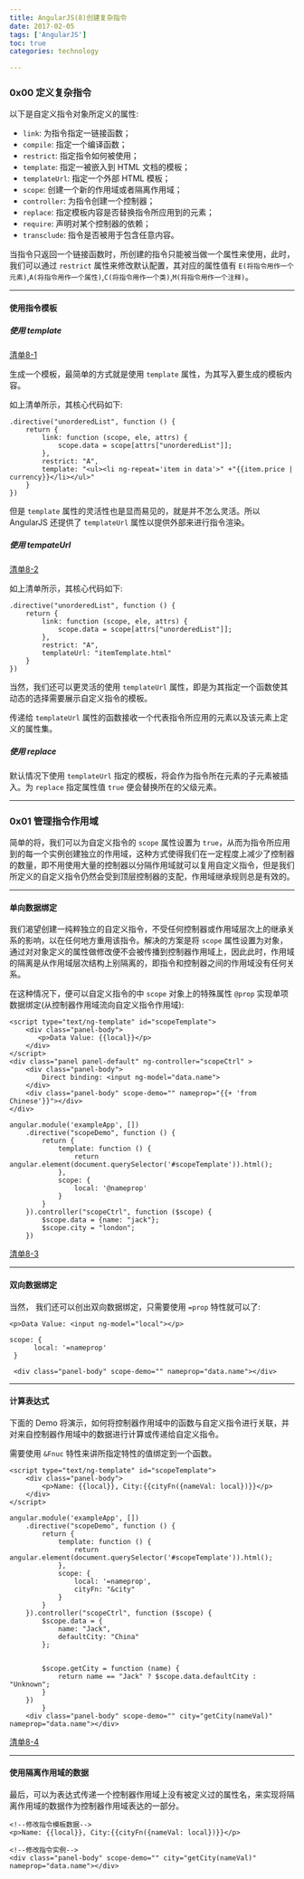 ```yaml
---
title: AngularJS(8)创建复杂指令  
date: 2017-02-05  
tags: ['AngularJS']
toc: true
categories: technology

---
```

### 0x00 定义复杂指令
以下是自定义指令对象所定义的属性:

* `link`: 为指令指定一链接函数；
* `compile`: 指定一个编译函数；
* `restrict`: 指定指令如何被使用；
* `template`: 指定一被嵌入到 HTML 文档的模板；
* `templateUrl`: 指定一个外部 HTML 模板；
* `scope`: 创建一个新的作用域或者隔离作用域；
* `controller`: 为指令创建一个控制器；
* `replace`: 指定模板内容是否替换指令所应用到的元素；
* `require`: 声明对某个控制器的依赖；
* `transclude`: 指令是否被用于包含任意内容。

当指令只返回一个链接函数时，所创建的指令只能被当做一个属性来使用，此时，我们可以通过 `restrict` 属性来修改默认配置，其对应的属性值有 `E(将指令用作一个元素)`,`A(将指令用作一个属性)`,`C(将指令用作一个类)`,`M(将指令用作一个注释)`。

---
#### 使用指令模板

##### 使用 template

[清单8-1](https://github.com/onejustone/SimpleAngularDemo/blob/master/src/AngularJS%E5%9F%BA%E7%A1%80/AngularJS(8)%E5%88%9B%E5%BB%BA%E5%A4%8D%E6%9D%82%E6%8C%87%E4%BB%A4/%E6%B8%85%E5%8D%958-1.html)

生成一个模板，最简单的方式就是使用 `template` 属性，为其写入要生成的模板内容。

如上清单所示，其核心代码如下:

```
.directive("unorderedList", function () {
	return {
		link: function (scope, ele, attrs) {
			scope.data = scope[attrs["unorderedList"]];
		},
		restrict: "A",
		template: "<ul><li ng-repeat='item in data'>" +"{{item.price | currency}}</li></ul>"
	}
})
```

但是 `template` 属性的灵活性也是显而易见的，就是并不怎么灵活。所以 AngularJS 还提供了 `templateUrl` 属性以提供外部来进行指令渲染。

##### 使用 tempateUrl

[清单8-2](https://github.com/onejustone/SimpleAngularDemo/blob/master/src/AngularJS%E5%9F%BA%E7%A1%80/AngularJS(8)%E5%88%9B%E5%BB%BA%E5%A4%8D%E6%9D%82%E6%8C%87%E4%BB%A4/%E6%B8%85%E5%8D%958-2.html)

如上清单所示，其核心代码如下:

```
.directive("unorderedList", function () {
    return {
        link: function (scope, ele, attrs) {
            scope.data = scope[attrs["unorderedList"]];
        },
        restrict: "A",
        templateUrl: "itemTemplate.html"
    }
})
```

当然，我们还可以更灵活的使用 `templateUrl` 属性，即是为其指定一个函数使其动态的选择需要展示自定义指令的模板。

传递给 `templateUrl` 属性的函数接收一个代表指令所应用的元素以及该元素上定义的属性集。

##### 使用 replace 
默认情况下使用 `templateUrl` 指定的模板，将会作为指令所在元素的子元素被插入。为 `replace` 指定属性值 `true` 便会替换所在的父级元素。


---
### 0x01 管理指令作用域
简单的将，我们可以为自定义指令的 `scope` 属性设置为 `true`，从而为指令所应用到的每一个实例创建独立的作用域，这种方式使得我们在一定程度上减少了控制器的数量，即不用使用大量的控制器以分隔作用域就可以复用自定义指令，但是我们所定义的自定义指令仍然会受到顶层控制器的支配，作用域继承规则总是有效的。


---
#### 单向数据绑定
我们渴望创建一纯粹独立的自定义指令，不受任何控制器或作用域层次上的继承关系的影响，以在任何地方重用该指令。解决的方案是将 `scope` 属性设置为对象，通过对对象定义的属性做修改便不会被传播到控制器作用域上，因此此时，作用域的隔离是从作用域层次结构上别隔离的，即指令和控制器之间的作用域没有任何关系。

在这种情况下，便可以自定义指令的中 `scope` 对象上的特殊属性 `@prop` 实现单项数据绑定(从控制器作用域流向自定义指令作用域):

```
<script type="text/ng-template" id="scopeTemplate">
    <div class="panel-body">
       <p>Data Value: {{local}}</p>
    </div>
</script>
<div class="panel panel-default" ng-controller="scopeCtrl" >
    <div class="panel-body">
        Direct binding: <input ng-model="data.name">
    </div>
    <div class="panel-body" scope-demo="" nameprop="{{+ 'from Chinese'}}"></div>
</div>

angular.module('exampleApp', [])
    .directive("scopeDemo", function () {
        return {
        	template: function () {
                return angular.element(document.querySelector('#scopeTemplate')).html();
	        },
            scope: {
        		local: '@nameprop'
            }
        }
    }).controller("scopeCtrl", function ($scope) {
        $scope.data = {name: "jack"};
        $scope.city = "london";
    })
```

[清单8-3](https://github.com/onejustone/SimpleAngularDemo/blob/master/src/AngularJS%E5%9F%BA%E7%A1%80/AngularJS(8)%E5%88%9B%E5%BB%BA%E5%A4%8D%E6%9D%82%E6%8C%87%E4%BB%A4/%E6%B8%85%E5%8D%958-3.html)

---
#### 双向数据绑定
当然， 我们还可以创出双向数据绑定，只需要使用 `=prop` 特性就可以了:

```
<p>Data Value: <input ng-model="local"></p>

scope: {
      local: '=nameprop'
 }

 <div class="panel-body" scope-demo="" nameprop="data.name"></div>
```


---
#### 计算表达式

下面的 Demo 将演示，如何将控制器作用域中的函数与自定义指令进行关联，并对来自控制器作用域中的数据进行计算或传递给自定义指令。

需要使用 `&Fnuc` 特性来讲所指定特性的值绑定到一个函数。
 
```
<script type="text/ng-template" id="scopeTemplate">
    <div class="panel-body">
        <p>Name: {{local}}, City:{{cityFn({nameVal: local})}}</p>
    </div>
</script>

angular.module('exampleApp', [])
	.directive("scopeDemo", function () {
		return {
			template: function () {
				return angular.element(document.querySelector('#scopeTemplate')).html();
			},
			scope: {
				local: '=nameprop',
                cityFn: "&city"
			}
		}
	}).controller("scopeCtrl", function ($scope) {
		$scope.data = {
			name: "Jack",
		    defaultCity: "China"
		};


		$scope.getCity = function (name) {
            return name == "Jack" ? $scope.data.defaultCity : "Unknown";
		}
	})
		}
    <div class="panel-body" scope-demo="" city="getCity(nameVal)" nameprop="data.name"></div>
```

[清单8-4](https://github.com/onejustone/SimpleAngularDemo/blob/master/src/AngularJS%E5%9F%BA%E7%A1%80/AngularJS(8)%E5%88%9B%E5%BB%BA%E5%A4%8D%E6%9D%82%E6%8C%87%E4%BB%A4/%E6%B8%85%E5%8D%958-4.html)

---
#### 使用隔离作用域的数据

最后，可以为表达式传递一个控制器作用域上没有被定义过的属性名，来实现将隔离作用域的数据作为控制器作用域表达的一部分。

```
<!--修改指令模板数据-->
<p>Name: {{local}}, City:{{cityFn({nameVal: local})}}</p>

<!--修改指令实例-->
<div class="panel-body" scope-demo="" city="getCity(nameVal)" nameprop="data.name"></div>
```

